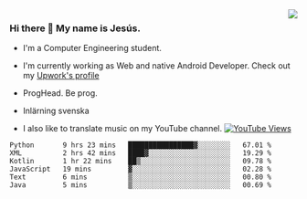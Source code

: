 <img align='right' src="https://github-readme-stats.vercel.app/api/top-langs/?username=JesusJimenezG&layout=compact&theme=dracula">

### Hi there 👋 My name is Jesús.
- I'm a Computer Engineering student.
- I'm currently working as Web and native Android Developer. Check out my [Upwork's profile](https://www.upwork.com/freelancers/~0136891f6e1d316648)

- ProgHead. Be prog.
- Inlärning svenska
- I also like to translate music on my YouTube channel. [![YouTube Views](https://img.shields.io/youtube/channel/views/UCWnlcC4_sV9Imcy9ysQpxHA?style=social)](https://www.youtube.com/channel/UCWnlcC4_sV9Imcy9ysQpxHA)

<!--START_SECTION:waka-->

```text
Python       9 hrs 23 mins   ████████████████▓░░░░░░░░   67.01 %
XML          2 hrs 42 mins   ████▓░░░░░░░░░░░░░░░░░░░░   19.29 %
Kotlin       1 hr 22 mins    ██▒░░░░░░░░░░░░░░░░░░░░░░   09.78 %
JavaScript   19 mins         ▓░░░░░░░░░░░░░░░░░░░░░░░░   02.28 %
Text         6 mins          ▒░░░░░░░░░░░░░░░░░░░░░░░░   00.80 %
Java         5 mins          ▒░░░░░░░░░░░░░░░░░░░░░░░░   00.69 %
```

<!--END_SECTION:waka-->

<!--
**JesusJimenezG/JesusJimenezG** is a ✨ _special_ ✨ repository because its `README.md` (this file) appears on your GitHub profile.

Here are some ideas to get you started:

- 🔭 I’m currently working on ...
- 🌱 I’m currently learning ...
- 👯 I’m looking to collaborate on ...
- 🤔 I’m looking for help with ...
- 💬 Ask me about ...
- 📫 How to reach me: ...
- 😄 Pronouns: ...
- ⚡ Fun fact: ...
-->
